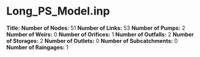 # Long_PS_Model.inp
**Title:** 
**Number of Nodes:** 51
**Number of Links:** 53
**Number of Pumps:** 2
**Number of Weirs:** 0
**Number of Orifices:** 1
**Number of Outfalls:** 2
**Number of Storages:** 2
**Number of Outlets:** 0
**Number of Subcatchments:** 0
**Number of Raingages:** 1
